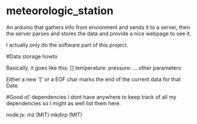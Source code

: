 # meteorologic_station

An arduino that gathers info from envionment and sends it
to a server, then the server parses and stores the data
and provide a nice webpage to see it.

I actually only do the software part of this project.

#Data storage howto

Basically, it goes like this:
    [<UCT Hour>]
    temperature:<temperature>
    pressure:<pressure>
    ... other parameters

Either a new '[' or a EOF char marks the end of
the current data for that Date.

#Good ol' dependencies
I dont have anywhere to keep track of all my dependencies so I
might as well list them here.

node.js:
    mz (MIT)
    mkdirp (MIT)
